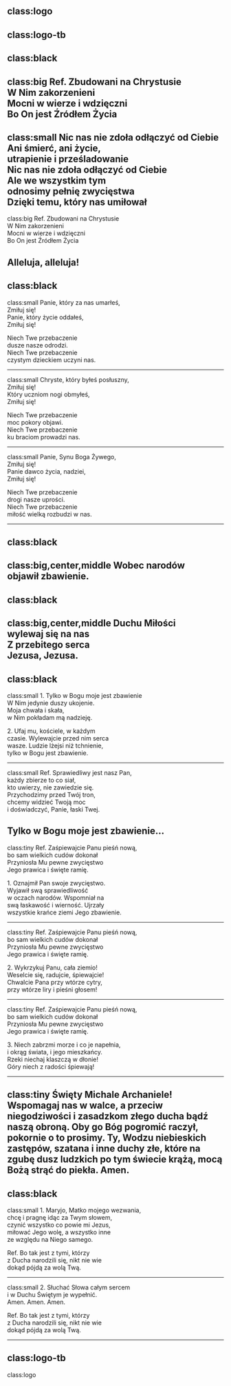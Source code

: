 class:logo
---
class:logo-tb
---
class:black
---
class:big
Ref. Zbudowani na Chrystusie  
W Nim zakorzenieni  
Mocni w wierze i wdzięczni  
Bo On jest Źródłem Życia  
---
class:small
Nic nas nie zdoła odłączyć od Ciebie  
Ani śmierć, ani życie,  
utrapienie i prześladowanie  
Nic nas nie zdoła odłączyć od Ciebie  
Ale we wszystkim tym  
odnosimy pełnię zwycięstwa  
Dzięki temu, który nas umiłował  
---
class:big
Ref. Zbudowani na Chrystusie  
W Nim zakorzenieni  
Mocni w wierze i wdzięczni  
Bo On jest Źródłem Życia  

Alleluja, alleluja!
---
class:black
---
class:small
Panie, który za nas umarłeś,   
Zmiłuj się!   
Panie, który życie oddałeś,   
Zmiłuj się!   

Niech Twe przebaczenie   
dusze nasze odrodzi.   
Niech Twe przebaczenie   
czystym dzieckiem uczyni nas.   

---
class:small
Chryste, który byłeś posłuszny,   
Zmiłuj się!   
Który uczniom nogi obmyłeś,   
Zmiłuj się!   

Niech Twe przebaczenie   
moc pokory objawi.  
Niech Twe przebaczenie   
ku braciom prowadzi nas.   

---
class:small
Panie, Synu Boga Żywego,   
Zmiłuj się!   
Panie dawco życia, nadziei,   
Zmiłuj się!   

Niech Twe przebaczenie   
drogi nasze uprości.   
Niech Twe przebaczenie   
miłość wielką rozbudzi w nas.   

---
class:black
---
class:big,center,middle
Wobec narodów  
objawił zbawienie.   
---
class:black
---
class:big,center,middle
Duchu Miłości  
wylewaj się na nas  
Z przebitego serca  
Jezusa, Jezusa.  
---
class:black
---
class:small
1\. Tylko w Bogu moje jest zbawienie  
W Nim jedynie duszy ukojenie.  
Moja chwała i skała,  
w Nim pokładam mą nadzieję.  

2\. Ufaj mu, kościele, w każdym  
czasie. Wylewajcie przed nim serca  
wasze. Ludzie lżejsi niż tchnienie,  
tylko w Bogu jest zbawienie.  

---
class:small
Ref. Sprawiedliwy jest nasz Pan,  
każdy zbierze to co siał,  
kto uwierzy, nie zawiedzie się.  
Przychodzimy przed Twój tron,  
chcemy widzieć Twoją moc  
i doświadczyć, Panie, łaski Twej.  

Tylko w Bogu moje jest zbawienie...  
---
class:tiny
Ref. Zaśpiewajcie Panu pieśń nową,  
bo sam wielkich cudów dokonał  
Przyniosła Mu pewne zwycięstwo  
Jego prawica i święte ramię.  

1\. Oznajmił Pan swoje zwycięstwo.  
Wyjawił swą sprawiedliwość  
w oczach narodów. Wspomniał na  
swą łaskawość i wierność. Ujrzały  
wszystkie krańce ziemi Jego zbawienie.  

---
class:tiny
Ref. Zaśpiewajcie Panu pieśń nową,  
bo sam wielkich cudów dokonał  
Przyniosła Mu pewne zwycięstwo  
Jego prawica i święte ramię.  

2\. Wykrzykuj Panu, cała ziemio!  
Weselcie się, radujcie, śpiewajcie!  
Chwalcie Pana przy wtórze cytry,  
przy wtórze liry i pieśni głosem!  

---
class:tiny
Ref. Zaśpiewajcie Panu pieśń nową,  
bo sam wielkich cudów dokonał  
Przyniosła Mu pewne zwycięstwo  
Jego prawica i święte ramię.  

3\. Niech zabrzmi morze i co je napełnia,  
i okrąg świata, i jego mieszkańcy.  
Rzeki niechaj klaszczą w dłonie!  
Góry niech z radości śpiewają!  

---
class:tiny
Święty Michale Archaniele!   
Wspomagaj nas w walce, a przeciw niegodziwości i zasadzkom złego ducha bądź naszą obroną. Oby go Bóg pogromić raczył, pokornie o to prosimy. Ty, Wodzu niebieskich zastępów, szatana i inne duchy złe, które na zgubę dusz ludzkich po tym świecie krążą, mocą Bożą strąć do piekła.
Amen.  
---
class:black
---
class:small
1\. Maryjo, Matko mojego wezwania,  
chcę i pragnę idąc za Twym słowem,  
czynić wszystko co powie mi Jezus,  
miłować Jego wolę, a wszystko inne  
ze względu na Niego samego.  

Ref. Bo tak jest z tymi, którzy  
z Ducha narodzili się, nikt nie wie  
dokąd pójdą za wolą Twą.  

---
class:small
2\. Słuchać Słowa całym sercem  
i w Duchu Świętym je wypełnić.  
Amen. Amen. Amen.  
  
Ref. Bo tak jest z tymi, którzy  
z Ducha narodzili się, nikt nie wie  
dokąd pójdą za wolą Twą.  

---
class:logo-tb
---
class:logo